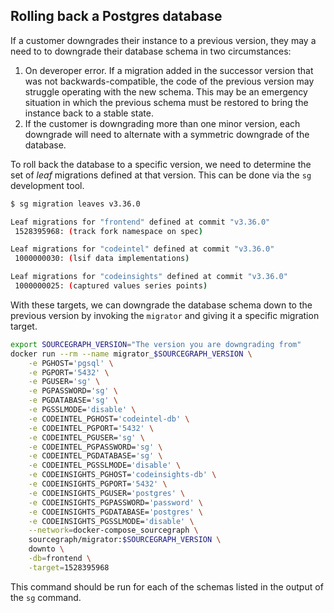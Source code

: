## Rolling back a Postgres database

If a customer downgrades their instance to a previous version, they may a need to to downgrade their database schema in two circumstances:

1. On deveroper error. If a migration added in the successor version that was not backwards-compatible, the code of the previous version may struggle operating with the new schema. This may be an emergency situation in which the previous schema must be restored to bring the instance back to a stable state.
2. If the customer is downgrading more than one minor version, each downgrade will need to alternate with a symmetric downgrade of the database. 

To roll back the database to a specific version, we need to determine the set of _leaf_ migrations defined at that version. This can be done via the `sg` development tool.

```bash
$ sg migration leaves v3.36.0

Leaf migrations for "frontend" defined at commit "v3.36.0"
 1528395968: (track fork namespace on spec)

Leaf migrations for "codeintel" defined at commit "v3.36.0"
 1000000030: (lsif data implementations)

Leaf migrations for "codeinsights" defined at commit "v3.36.0"
 1000000025: (captured values series points)
```

With these targets, we can downgrade the database schema down to the previous version by invoking the `migrator` and giving it a specific migration target.

```bash
export SOURCEGRAPH_VERSION="The version you are downgrading from"
docker run --rm --name migrator_$SOURCEGRAPH_VERSION \
    -e PGHOST='pgsql' \
    -e PGPORT='5432' \
    -e PGUSER='sg' \
    -e PGPASSWORD='sg' \
    -e PGDATABASE='sg' \
    -e PGSSLMODE='disable' \
    -e CODEINTEL_PGHOST='codeintel-db' \
    -e CODEINTEL_PGPORT='5432' \
    -e CODEINTEL_PGUSER='sg' \
    -e CODEINTEL_PGPASSWORD='sg' \
    -e CODEINTEL_PGDATABASE='sg' \
    -e CODEINTEL_PGSSLMODE='disable' \
    -e CODEINSIGHTS_PGHOST='codeinsights-db' \
    -e CODEINSIGHTS_PGPORT='5432' \
    -e CODEINSIGHTS_PGUSER='postgres' \
    -e CODEINSIGHTS_PGPASSWORD='password' \
    -e CODEINSIGHTS_PGDATABASE='postgres' \
    -e CODEINSIGHTS_PGSSLMODE='disable' \
    --network=docker-compose_sourcegraph \
    sourcegraph/migrator:$SOURCEGRAPH_VERSION \
    downto \
    -db=frontend \
    -target=1528395968
```

This command should be run for each of the schemas listed in the output of the `sg` command.

